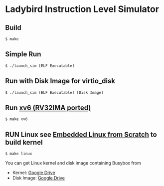 # Ladybird Instruction Level Simulator

## Build

`$ make`

## Simple Run

`$ ./launch_sim [ELF Executable]`

## Run with Disk Image for virtio_disk

`$ ./launch_sim [ELF Executable] [Disk Image]`

## Run [xv6 (RV32IMA ported)](https://github.com/harihitode/ladybird_xv6)

`$ make xv6`

## RUN Linux see [Embedded Linux from Scratch](http://mcu.cz/images_articles/4980-opdenacker-embedded-linux-45minutes-riscv.pdf) to build kernel

`$ make linux`

You can get Linux kernel and disk image containing Busybox from

* Kernel: [Google Drive](https://drive.google.com/file/d/1oOPNRAD00Be6UgMubbiiEAo7N7YIpDIT/view?usp=sharing)
* Disk Image: [Google Drive](https://drive.google.com/file/d/19EXahB4r7oPIqCfxiMAORns9LJltDOyp/view?usp=sharing)
